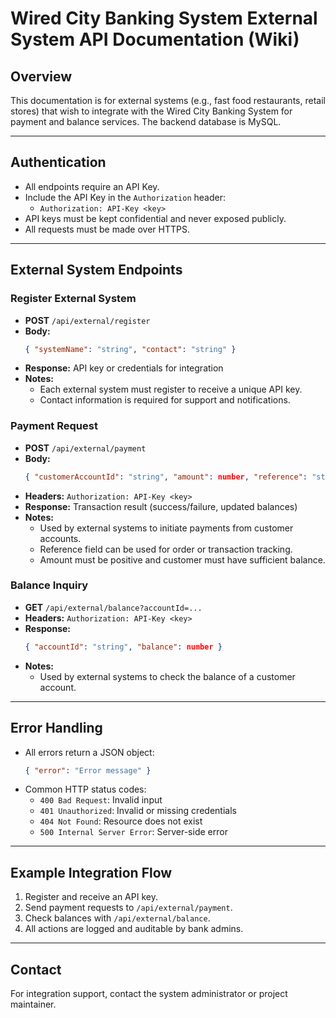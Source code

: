 # Wired City Banking System External System API Documentation (Wiki)

## Overview
This documentation is for external systems (e.g., fast food restaurants, retail stores) that wish to integrate with the Wired City Banking System for payment and balance services. The backend database is MySQL.

---

## Authentication
- All endpoints require an API Key.
- Include the API Key in the `Authorization` header:
  - `Authorization: API-Key <key>`
- API keys must be kept confidential and never exposed publicly.
- All requests must be made over HTTPS.

---

## External System Endpoints

### Register External System
- **POST** `/api/external/register`
- **Body:**
  ```json
  { "systemName": "string", "contact": "string" }
  ```
- **Response:** API key or credentials for integration
- **Notes:**
  - Each external system must register to receive a unique API key.
  - Contact information is required for support and notifications.

### Payment Request
- **POST** `/api/external/payment`
- **Body:**
  ```json
  { "customerAccountId": "string", "amount": number, "reference": "string" }
  ```
- **Headers:** `Authorization: API-Key <key>`
- **Response:** Transaction result (success/failure, updated balances)
- **Notes:**
  - Used by external systems to initiate payments from customer accounts.
  - Reference field can be used for order or transaction tracking.
  - Amount must be positive and customer must have sufficient balance.

### Balance Inquiry
- **GET** `/api/external/balance?accountId=...`
- **Headers:** `Authorization: API-Key <key>`
- **Response:**
  ```json
  { "accountId": "string", "balance": number }
  ```
- **Notes:**
  - Used by external systems to check the balance of a customer account.

---

## Error Handling
- All errors return a JSON object:
  ```json
  { "error": "Error message" }
  ```
- Common HTTP status codes:
  - `400 Bad Request`: Invalid input
  - `401 Unauthorized`: Invalid or missing credentials
  - `404 Not Found`: Resource does not exist
  - `500 Internal Server Error`: Server-side error

---

## Example Integration Flow
1. Register and receive an API key.
2. Send payment requests to `/api/external/payment`.
3. Check balances with `/api/external/balance`.
4. All actions are logged and auditable by bank admins.

---

## Contact
For integration support, contact the system administrator or project maintainer.
